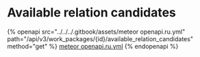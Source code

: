 # Available relation candidates

{% openapi src="../../../.gitbook/assets/meteor openapi.ru.yml" path="/api/v3/work_packages/{id}/available_relation_candidates" method="get" %}
[meteor openapi.ru.yml](<../../../.gitbook/assets/meteor openapi.ru.yml>)
{% endopenapi %}
